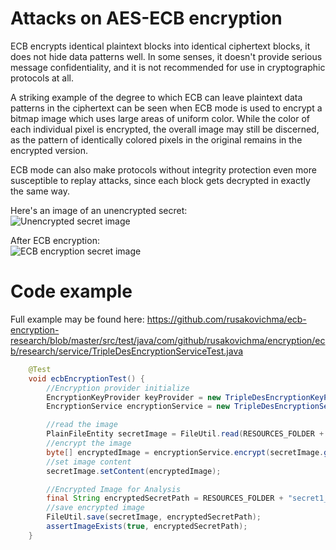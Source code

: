 # Attacks on AES-ECB encryption


ECB encrypts identical plaintext blocks into identical ciphertext blocks, it does not hide data patterns well. 
In some senses, it doesn't provide serious message confidentiality, and it is not recommended for use in cryptographic protocols at all.

A striking example of the degree to which ECB can leave plaintext data patterns in the ciphertext can be seen when ECB mode is used 
to encrypt a bitmap image which uses large areas of uniform color. While the color of each individual pixel is encrypted, 
the overall image may still be discerned, as the pattern of identically colored pixels in the original remains in the encrypted version.

ECB mode can also make protocols without integrity protection even more susceptible to replay attacks, since each block gets decrypted in exactly the same way.

Here's an image of an unencrypted secret:\
![Unencrypted secret image](https://raw.githubusercontent.com/rusakovichma/ecb-encryption-research/master/src/test/resources/secret1.bmp)

After ECB encryption:\
![ECB encryption secret image](https://raw.githubusercontent.com/rusakovichma/ecb-encryption-research/master/src/test/resources/secret1_encrypted.png)


Code example
===============
Full example may be found here: https://github.com/rusakovichma/ecb-encryption-research/blob/master/src/test/java/com/github/rusakovichma/encryption/ecb/research/service/TripleDesEncryptionServiceTest.java

```JAVA
    @Test
    void ecbEncryptionTest() {
        //Encryption provider initialize
        EncryptionKeyProvider keyProvider = new TripleDesEncryptionKeyProvider();
        EncryptionService encryptionService = new TripleDesEncryptionService(keyProvider);

        //read the image
        PlainFileEntity secretImage = FileUtil.read(RESOURCES_FOLDER + "secret1.bmp");
        //encrypt the image
        byte[] encryptedImage = encryptionService.encrypt(secretImage.getContent());
        //set image content
        secretImage.setContent(encryptedImage);

        //Encrypted Image for Analysis
        final String encryptedSecretPath = RESOURCES_FOLDER + "secret1_encrypted.bmp";
        //save encrypted image
        FileUtil.save(secretImage, encryptedSecretPath);
        assertImageExists(true, encryptedSecretPath);
    }
```

